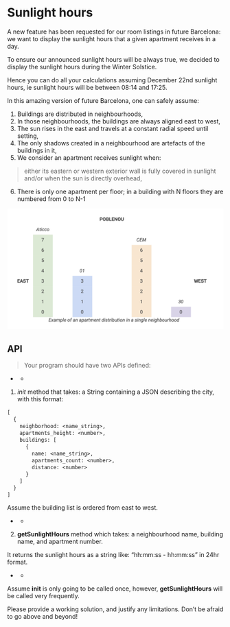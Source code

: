 # Sunlight hours

A new feature has been requested for our room listings in future Barcelona: 
we want to display the sunlight hours that a given apartment receives in a day.

To ensure our announced sunlight hours will be always true, 
we decided to display the sunlight hours during the Winter Solstice. 

Hence you can do all your calculations assuming December 22nd sunlight hours, 
ie sunlight hours will be between 08:14 and 17:25.

In this amazing version of future Barcelona, one can safely assume:

1. Buildings are distributed in neighbourhoods,
2. In those neighbourhoods, the buildings are always aligned east to west,
3. The sun rises in the east and travels at a constant radial speed until setting,
4. The only shadows created in a neighbourhood are artefacts of the buildings in it,
5. We consider an apartment receives sunlight when:
> either its eastern or western exterior wall is fully covered 
> in sunlight and/or when the sun is directly overhead,
6. There is only one apartment per floor; in a building with N floors they are numbered from 0 to N-1

![](/doc/figure0.png)


## API

> Your program should have two APIs defined:

- - 

1. _init​_ method that takes:
a String containing a JSON describing the city, 
with this format:
```
[
  { 
    neighborhood: <name_string>, 
    apartments_height: <number>, 
    buildings: [
      {
        name: <name_string>,
        apartments_count: <number>, 
        distance: <number>
      }
    ]
  }
]
```
Assume the building list is ordered from east to west.

- - 

2. **getSunlightHours​** method which takes:
a neighbourhood name, building name, and apartment number. 

It returns the sunlight hours as a string like:
“hh:mm:ss - hh:mm:ss” in 24hr format.

- - 

Assume **i​nit​** is only going to be called once,
however, **g​etSunlightHours​** will be called very frequently.

Please provide a working solution, and justify any limitations. 
Don’t be afraid to go above and beyond!
